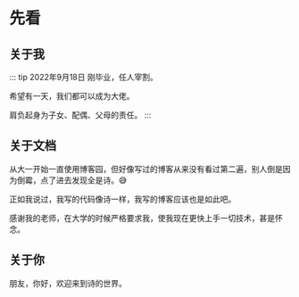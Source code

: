 # 先看


## 关于我


::: tip 2022年9月18日
刚毕业，任人宰割。 

希望有一天，我们都可以成为大佬。 

肩负起身为子女、配偶、父母的责任。
:::




## 关于文档


从大一开始一直使用博客园，但好像写过的博客从来没有看过第二遍，别人倒是因为倒霉，点了进去发现全是诗。:sweat_smile:

正如我说过，我写的代码像诗一样，我写的博客应该也是如此吧。

感谢我的老师，在大学的时候严格要求我，使我现在更快上手一切技术，甚是怀念。

## 关于你

朋友，你好，欢迎来到诗的世界。